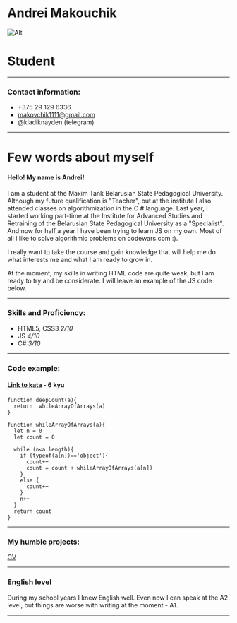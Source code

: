 # Andrei Makouchik
![Alt](https://fandreynord.github.io/rsschool-cv/makouchik.jpg)
# Student
***
### Contact information:
* +375 29 129 6336 
* makovchik1111@gmail.com
* @kladiknayden (telegram)

---
# Few words about myself
#### Hello! My name is Andrei! 
I am a student at the Maxim Tank Belarusian State Pedagogical University. 
Although my future qualification is "Teacher", but at the institute I also attended classes on algorithmization in the C # language. 
Last year, I started working part-time at the Institute for Advanced Studies and Retraining of the Belarusian State Pedagogical University as a "Specialist". And now for half a year I have been trying to learn JS on my own. Most of all I like to solve algorithmic problems on codewars.com :). 

I really want to take the course and gain knowledge that will help me do what interests me and what I am ready to grow in.

At the moment, my skills in writing HTML code are quite weak, but I am ready to try and be considerate.
I will leave an example of the JS code below.

***

### Skills and Proficiency:
* HTML5, CSS3 _2/10_
* JS _4/10_
* C# _3/10_

***

### Code example:
#### [Link to kata](https://www.codewars.com/kata/array-deep-count) - 6 kyu
```
function deepCount(a){
  return  whileArrayOfArrays(a)
}

function whileArrayOfArrays(a){
  let n = 0
  let count = 0
  
  while (n<a.length){
    if (typeof(a[n])=='object'){
      count++
      count = count + whileArrayOfArrays(a[n])
    }  
    else {
      count++
    }
    n++
  }
  return count
}  
```

***

### My humble projects:

[CV](https://FandreyNord.github.io/rsschool-cv/cv)

***

### English level

During my school years I knew English well. Even now I can speak at the A2 level, but things are worse with writing at the moment - A1.

***





